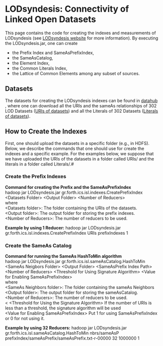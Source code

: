 # LODsyndesis: Connectivity of Linked Open Datasets
<html>
<body>
This page contains the code for creating the indexes and measurements of LODsyndesis (see  <a href="www.ics.forth.gr/isl/LODsyndesis/">LODsyndesis website</a> for more information). By executing the LODsyndesis.jar, one can create <ul>
<li>the Prefix Index and SameAsPrefixIndex, </li>
<li>the SameAsCatalog, </li>
<li>the Element Index, </li>
<li>the Common Literals Index, </li>
<li>the Lattice of Common Elements among any subset of sources.</li>
</ul> 

<h2> Datasets</h2>
The datasets for creating the LODsyndesis indexes can be found in <a href="https://datahub.io/dataset/connectivity-of-lod-datasets">datahub </a>, where one can download all the URIs and the sameAs relationships of 302 LOD Datasets (<a href="https://old.datahub.io/dataset/connectivity-of-lod-datasets/resource/8baffae2-46ab-4639-b2d0-d836f12df873">URIs of datasets</a>) and all the Literals of 302 Datasets (<a href="https://old.datahub.io/dataset/connectivity-of-lod-datasets/resource/7a98fad6-e101-4530-a578-065fd8138468">Literals of datasets</a>). 

<h2>How to Create the Indexes</h2>
First, one should upload the datasets in a specific folder (e.g., in HDFS). Below, we describe the commands that one should use for create the indexes and a specific example. For the examples below, we suppose that we have uploaded the URIs of the datasets in a folder called URIs/ and the literals in a folder called Literals/.#
<h3> Create the Prefix Indexes</h3>
<b> Command for creating the Prefix and the SameAsPrefixIndex</b> <br>
hadoop jar LODsyndesis.jar gr.forth.ics.isl.indexes.CreatePrefixIndex &lt;Datasets Folder&gt; &lt;Output Folder&gt; &lt;Number of Reducers&gt;  <br>
where <br>
&lt;Datasets folder&gt;: The folder containing the URIs of the datasets. <br>
&lt;Output folder&gt;: The output folder for storing the prefix indexes. <br>
&lt;Number of Reducers&gt;: The number of reducers to be used. <br>
  
<b>Example by using 1 Reducer:</b> hadoop jar LODsyndesis.jar gr.forth.ics.isl.indexes.CreatePrefixIndex URIs prefixIndexes 1<br>


<h3> Create the SameAs Catalog</h3>
<b> Command for running the SameAs HashToMin algorithm </b> <br>
hadoop jar LODsyndesis.jar gr.forth.ics.isl.sameAsCatalog.HashToMin &lt;SameAs Neigbors Folder&gt; &lt;Output Folder&gt; &lt;SameAsPrefix Index Path&gt; &lt;Number of Reducers&gt;  &lt;Threshold for Using Signature Algorithm&gt; &lt;Value for Enabling SameAsPrefixIndex&gt; <br>
where <br>
&lt;SameAs Neighbors folder&gt;: The folder containing the sameAs Neighbors <br>
&lt;Output folder&gt;: The output folder for storing the sameAsCatalog. <br>
&lt;Number of Reducers&gt;: The number of reducers to be used. <br>
&lt;<SameAsPrefix Index Path&gt; : The path of the SameAsPrefix Index <br>  
&lt;Threshold for Using the Signature Algorithm&gt; If the number of URIs is less than a threshold, the signature algorithm will be used <br>
&lt;Value for Enabling SameAsPrefixIndex&gt; Put 1 for using SameAsPrefixIndex or 0 for not using it.
  
  
  
<b>Example by using 32 Reducers:</b> hadoop jar LODsyndesis.jar gr.forth.ics.isl.sameAsCatalog.HashToMin nbrs/sameAsP prefixIndex/sameAsPrefix/sameAsPrefix.txt-r-00000 32 1000000 1<br>


  
</body>
  
  
</html>

